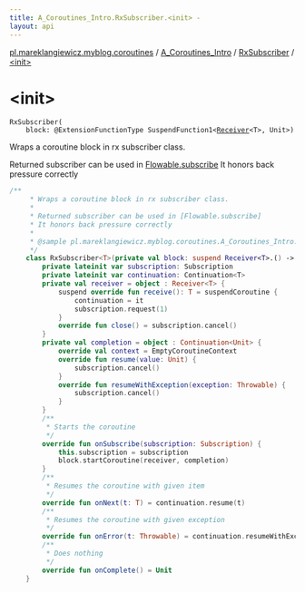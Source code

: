 ```yaml
---
title: A_Coroutines_Intro.RxSubscriber.<init> - 
layout: api
---
```


<div class='api-docs-breadcrumbs'><a href="../../index.html">pl.mareklangiewicz.myblog.coroutines</a> / <a href="../index.html">A_Coroutines_Intro</a> / <a href="index.html">RxSubscriber</a> / <a href=".">&lt;init&gt;</a></div>

# &lt;init&gt;

<div class="signature"><code><span class="identifier">RxSubscriber</span><span class="symbol">(</span><br/>&nbsp;&nbsp;&nbsp;&nbsp;<span class="parameterName" id="pl.mareklangiewicz.myblog.coroutines.A_Coroutines_Intro.RxSubscriber$<init>(kotlin.coroutines.SuspendFunction1((pl.mareklangiewicz.myblog.coroutines.A_Coroutines_Intro.Receiver((pl.mareklangiewicz.myblog.coroutines.A_Coroutines_Intro.RxSubscriber.T)), kotlin.Unit)))/block">block</span><span class="symbol">:</span>&nbsp;<span class="identifier">@ExtensionFunctionType</span> <span class="identifier">SuspendFunction1</span><span class="symbol">&lt;</span><a href="../-receiver/index.html"><span class="identifier">Receiver</span></a><span class="symbol">&lt;</span><span class="identifier">T</span><span class="symbol">&gt;</span><span class="symbol">,</span>&nbsp;<span class="identifier">Unit</span><span class="symbol">&gt;</span><span class="symbol">)</span></code></div>

Wraps a coroutine block in rx subscriber class.

Returned subscriber can be used in <a href="#">Flowable.subscribe</a>
It honors back pressure correctly

``` kotlin
/**
     * Wraps a coroutine block in rx subscriber class.
     *
     * Returned subscriber can be used in [Flowable.subscribe]
     * It honors back pressure correctly
     *
     * @sample pl.mareklangiewicz.myblog.coroutines.A_Coroutines_Intro.RxSubscriber
     */
    class RxSubscriber<T>(private val block: suspend Receiver<T>.() -> Unit) : Subscriber<T> {
        private lateinit var subscription: Subscription
        private lateinit var continuation: Continuation<T>
        private val receiver = object : Receiver<T> {
            suspend override fun receive(): T = suspendCoroutine {
                continuation = it
                subscription.request(1)
            }
            override fun close() = subscription.cancel()
        }
        private val completion = object : Continuation<Unit> {
            override val context = EmptyCoroutineContext
            override fun resume(value: Unit) {
                subscription.cancel()
            }
            override fun resumeWithException(exception: Throwable) {
                subscription.cancel()
            }
        }
        /**
         * Starts the coroutine
         */
        override fun onSubscribe(subscription: Subscription) {
            this.subscription = subscription
            block.startCoroutine(receiver, completion)
        }
        /**
         * Resumes the coroutine with given item
         */
        override fun onNext(t: T) = continuation.resume(t)
        /**
         * Resumes the coroutine with given exception
         */
        override fun onError(t: Throwable) = continuation.resumeWithException(t)
        /**
         * Does nothing
         */
        override fun onComplete() = Unit
    }
```

